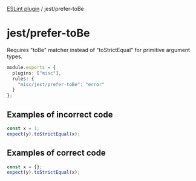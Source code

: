 [ESLint plugin](https://ilyub.github.io/eslint-plugin-misc/) / jest/prefer-toBe

# jest/prefer-toBe

Requires "toBe" matcher instead of "toStrictEqual" for primitive argument types.

```ts
module.exports = {
  plugins: ["misc"],
  rules: {
    "misc/jest/prefer-toBe": "error"
  }
};
```

## Examples of incorrect code

```ts
const x = 1;
expect(y).toStrictEqual(x);
```

## Examples of correct code

```ts
const x = {};
expect(y).toStrictEqual(x);
```